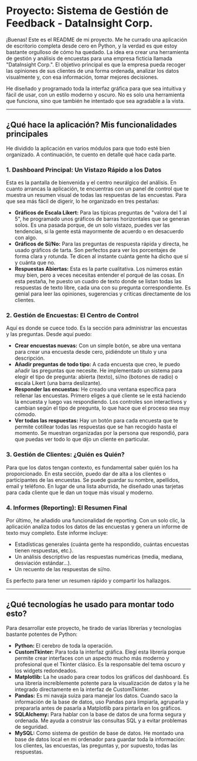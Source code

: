 # Proyecto: Sistema de Gestión de Feedback - DataInsight Corp.

¡Buenas! Este es el README de mi proyecto. Me he currado una aplicación de escritorio completa desde cero en Python, y la verdad es que estoy bastante orgulloso de cómo ha quedado. La idea era crear una herramienta de gestión y análisis de encuestas para una empresa ficticia llamada "DataInsight Corp.". El objetivo principal es que la empresa pueda recoger las opiniones de sus clientes de una forma ordenada, analizar los datos visualmente y, con esa información, tomar mejores decisiones.

He diseñado y programado toda la interfaz gráfica para que sea intuitiva y fácil de usar, con un estilo moderno y oscuro. No es solo una herramienta que funciona, sino que también he intentado que sea agradable a la vista.

---

## ¿Qué hace la aplicación? Mis funcionalidades principales

He dividido la aplicación en varios módulos para que todo esté bien organizado. A continuación, te cuento en detalle qué hace cada parte.

### 1. Dashboard Principal: Un Vistazo Rápido a los Datos

Esta es la pantalla de bienvenida y el centro neurálgico del análisis. En cuanto arrancas la aplicación, te encuentras con un panel de control que te muestra un resumen visual de todas las respuestas de las encuestas. Para que sea más fácil de digerir, lo he organizado en tres pestañas:

*   **Gráficos de Escala Likert:** Para las típicas preguntas de "valora del 1 al 5", he programado unos gráficos de barras horizontales que se generan solos. Es una pasada porque, de un solo vistazo, puedes ver las tendencias, si la gente está mayormente de acuerdo o en desacuerdo con algo.
*   **Gráficos de Sí/No:** Para las preguntas de respuesta rápida y directa, he usado gráficos de tarta. Son perfectos para ver los porcentajes de forma clara y rotunda. Te dicen al instante cuánta gente ha dicho que sí y cuánta que no.
*   **Respuestas Abiertas:** Esta es la parte cualitativa. Los números están muy bien, pero a veces necesitas entender el porqué de las cosas. En esta pestaña, he puesto un cuadro de texto donde se listan todas las respuestas de texto libre, cada una con su pregunta correspondiente. Es genial para leer las opiniones, sugerencias y críticas directamente de los clientes.

### 2. Gestión de Encuestas: El Centro de Control

Aquí es donde se cuece todo. Es la sección para administrar las encuestas y las preguntas. Desde aquí puedo:

*   **Crear encuestas nuevas:** Con un simple botón, se abre una ventana para crear una encuesta desde cero, pidiéndote un título y una descripción.
*   **Añadir preguntas de todo tipo:** A cada encuesta que creo, le puedo añadir las preguntas que necesite. He implementado un sistema para elegir el tipo de pregunta: abierta (texto), sí/no (botones de radio) o escala Likert (una barra deslizante).
*   **Responder las encuestas:** He creado una ventana específica para rellenar las encuestas. Primero eliges a qué cliente se le está haciendo la encuesta y luego vas respondiendo. Los controles son interactivos y cambian según el tipo de pregunta, lo que hace que el proceso sea muy cómodo.
*   **Ver todas las respuestas:** Hay un botón para cada encuesta que te permite cotillear todas las respuestas que se han recogido hasta el momento. Se muestran organizadas por la persona que respondió, para que puedas ver todo lo que dijo un cliente en particular.

### 3. Gestión de Clientes: ¿Quién es Quién?

Para que los datos tengan contexto, es fundamental saber quién los ha proporcionado. En esta sección, puedo dar de alta a los clientes o participantes de las encuestas. Se puede guardar su nombre, apellidos, email y teléfono. En lugar de una lista aburrida, he diseñado unas tarjetas para cada cliente que le dan un toque más visual y moderno.

### 4. Informes (Reporting): El Resumen Final

Por último, he añadido una funcionalidad de reporting. Con un solo clic, la aplicación analiza todos los datos de las encuestas y genera un informe de texto muy completo. Este informe incluye:
*   Estadísticas generales (cuánta gente ha respondido, cuántas encuestas tienen respuestas, etc.).
*   Un análisis descriptivo de las respuestas numéricas (media, mediana, desviación estándar...).
*   Un recuento de las respuestas de sí/no.

Es perfecto para tener un resumen rápido y compartir los hallazgos.

---

## ¿Qué tecnologías he usado para montar todo esto?

Para desarrollar este proyecto, he tirado de varias librerías y tecnologías bastante potentes de Python:

*   **Python:** El cerebro de toda la operación.
*   **CustomTkinter:** Para toda la interfaz gráfica. Elegí esta librería porque permite crear interfaces con un aspecto mucho más moderno y profesional que el Tkinter clásico. Es la responsable del tema oscuro y los widgets redondeados.
*   **Matplotlib:** La he usado para crear todos los gráficos del dashboard. Es una librería increíblemente potente para la visualización de datos y la he integrado directamente en la interfaz de CustomTkinter.
*   **Pandas:** Es mi navaja suiza para manejar los datos. Cuando saco la información de la base de datos, uso Pandas para limpiarla, agruparla y prepararla antes de pasarla a Matplotlib para pintarla en los gráficos.
*   **SQLAlchemy:** Para hablar con la base de datos de una forma segura y ordenada. Me ayuda a construir las consultas SQL y a evitar problemas de seguridad.
*   **MySQL:** Como sistema de gestión de base de datos. He montado una base de datos local en mi ordenador para guardar toda la información: los clientes, las encuestas, las preguntas y, por supuesto, todas las respuestas.


